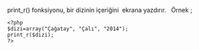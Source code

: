 
print_r() fonksiyonu, bir dizinin içeriğini  ekrana yazdırır.   Örnek ; 
    
    
    <?php
    $dizi=array("Çağatay", "Çalı", "2014");
    print_r($dizi);
    ?>